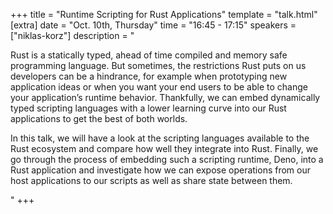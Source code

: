 +++
title = "Runtime Scripting for Rust Applications"
template = "talk.html"
[extra]
  date = "Oct. 10th, Thursday"
  time = "16:45 - 17:15"
  speakers = ["niklas-korz"]
  description = "<p>Rust is a statically typed, ahead of time compiled and memory safe programming language. But sometimes, the restrictions Rust puts on us developers can be a hindrance, for example when prototyping new application ideas or when you want your end users to be able to change your application’s runtime behavior. Thankfully, we can embed dynamically typed scripting languages with a lower learning curve into our Rust applications to get the best of both worlds.</p><p>In this talk, we will have a look at the scripting languages available to the Rust ecosystem and compare how well they integrate into Rust. Finally, we go through the process of embedding such a scripting runtime, Deno, into a Rust application and investigate how we can expose operations from our host applications to our scripts as well as share state between them.</p>"
+++

